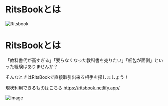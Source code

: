 # RitsBookとは

![Ritsbook](https://github.com/watnows/RitsBook/assets/85158805/f50223e5-2579-4937-8b48-7bc633f39972)

# RitsBookとは
「教科書代が高すぎる」「要らなくなった教科書を売りたい」「梱包が面倒」といった経験はありませんか？

そんなときはRitsBookで直接取引出来る相手を探しましょう！

現状利用できるものはこちら
https://ritsbook.netlify.app/

![image](https://github.com/watnows/RitsBook/assets/85158805/8dd2aaa0-8e20-4c46-ad4e-ad294bef7f01)

